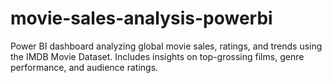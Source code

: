 # movie-sales-analysis-powerbi
Power BI dashboard analyzing global movie sales, ratings, and trends using the IMDB Movie Dataset. Includes insights on top-grossing films, genre performance, and audience ratings.

